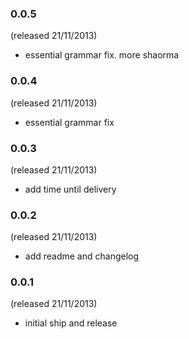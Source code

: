 ### 0.0.5
(released 21/11/2013)

- essential grammar fix. more shaorma

### 0.0.4
(released 21/11/2013)

- essential grammar fix

### 0.0.3
(released 21/11/2013)

- add time until delivery

### 0.0.2
(released 21/11/2013)

- add readme and changelog

### 0.0.1
(released 21/11/2013)

- initial ship and release
